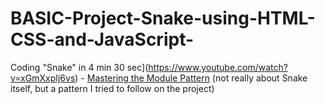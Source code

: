# BASIC-Project-Snake-using-HTML-CSS-and-JavaScript-
Coding "Snake" in 4 min 30 sec](https://www.youtube.com/watch?v=xGmXxpIj6vs) - [Mastering the Module Pattern](https://toddmotto.com/mastering-the-module-pattern/) (not really about Snake itself, but a pattern I tried to follow on the project)

